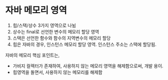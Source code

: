 # 자바 메모리 영역

1. 힙/스택/상수 3가지 영역으로 나뉨
2. 상수는 final로 선언한 변수의 메모리 할당 영역
3. 스택은 선언한 함수와 함수의 지역변수의 메모리 할당
4. 힙은 자바의 경우, 인스턴스 메모리 할당 영역. 인스턴스 주소는 스택에 할당됨.

자바의 메모리 핵심 포인트는,
- 가비지 컬렉터가 존재하여, 사용하지 않는 메모리 영역을 해제함으로써, 개발 용이.
- 힙영역을 돌면서, 사용하지 않는 메모리를 해제함